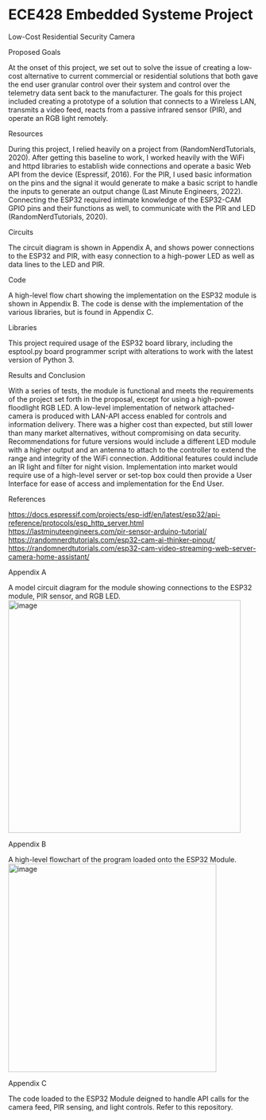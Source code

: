 # ECE428 Embedded Systeme Project

Low-Cost Residential Security Camera

Proposed Goals

At the onset of this project, we set out to solve the issue of creating a low-cost alternative to current commercial or residential solutions that both gave the end user granular control over their system and control over the telemetry data sent back to the manufacturer. 
The goals for this project included creating a prototype of a solution that connects to a Wireless LAN, transmits a video feed, reacts from a passive infrared sensor (PIR), and operate an RGB light remotely. 


Resources

During this project, I relied heavily on a project from (RandomNerdTutorials, 2020).
After getting this baseline to work, I worked heavily with the WiFi and httpd libraries to establish wide connections and operate a basic Web API from the device (Espressif, 2016).
For the PIR, I used basic information on the pins and the signal it would generate to make a basic script to handle the inputs to generate an output change (Last Minute Engineers, 2022).
Connecting the ESP32 required intimate knowledge of the ESP32-CAM GPIO pins and their functions as well, to communicate with the PIR and LED (RandomNerdTutorials, 2020).


Circuits

The circuit diagram is shown in Appendix A, and shows power connections to the ESP32 and PIR, with easy connection to a high-power LED as well as data lines to the LED and PIR. 


Code

A high-level flow chart showing the implementation on the ESP32 module is shown in Appendix B.
The code is dense with the implementation of the various libraries, but is found in Appendix C. 


Libraries

This project required usage of the ESP32 board library, including the esptool.py board programmer script with alterations to work with the latest version of Python 3. 


Results and Conclusion

With a series of tests, the module is functional and meets the requirements of the project set forth in the proposal, except for using a high-power floodlight RGB LED.
A low-level implementation of network attached-camera is produced with LAN-API access enabled for controls and information delivery.
There was a higher cost than expected, but still lower than many market alternatives, without compromising on data security.
Recommendations for future versions would include a different LED module with a higher output and an antenna to attach to the controller to extend the range and integrity of the WiFi connection.
Additional features could include an IR light and filter for night vision.
Implementation into market would require use of a high-level server or set-top box could then provide a User Interface for ease of access and implementation for the End User. 


References

https://docs.espressif.com/projects/esp-idf/en/latest/esp32/api-reference/protocols/esp_http_server.html
https://lastminuteengineers.com/pir-sensor-arduino-tutorial/
https://randomnerdtutorials.com/esp32-cam-ai-thinker-pinout/
https://randomnerdtutorials.com/esp32-cam-video-streaming-web-server-camera-home-assistant/


Appendix A

A model circuit diagram for the module showing connections to the ESP32 module, PIR sensor, and RGB LED.
<img width="468" alt="image" src="https://user-images.githubusercontent.com/43389618/234488796-ec9830b4-1346-41d3-bcee-4313183c3830.png">


Appendix B

A high-level flowchart of the program loaded onto the ESP32 Module.
<img width="419" alt="image" src="https://user-images.githubusercontent.com/43389618/234488935-9ac4b57e-3174-40c8-ba58-b5b7853c6016.png">


Appendix C

The code loaded to the ESP32 Module deigned to handle API calls for the camera feed, PIR sensing, and light controls.
Refer to this repository.
